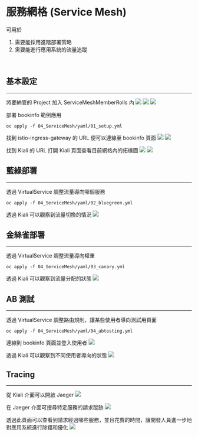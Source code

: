 # 服務網格 (Service Mesh)

可用於
1. 需要能採用進階部署策略
2. 需要能進行應用系統的流量追蹤

<br/>

## 基本設定
---

將要納管的 Project 加入 ServiceMeshMemberRolls 內
![](https://github.com/CCChou/OpenShift-PoC-Scenario/blob/main/04_ServiceMesh/img/01.JPG)
![](https://github.com/CCChou/OpenShift-PoC-Scenario/blob/main/04_ServiceMesh/img/02.JPG)
![](https://github.com/CCChou/OpenShift-PoC-Scenario/blob/main/04_ServiceMesh/img/03.JPG)


部署 bookinfo 範例應用
```
oc apply -f 04_ServiceMesh/yaml/01_setup.yml
```

找到 istio-ingress-gateway 的 URL 便可以連線至 bookinfo 頁面
![](https://github.com/CCChou/OpenShift-PoC-Scenario/blob/main/04_ServiceMesh/img/07.JPG)
![](https://github.com/CCChou/OpenShift-PoC-Scenario/blob/main/04_ServiceMesh/img/08.JPG)

找到 Kiali 的 URL 打開 Kiali 頁面查看目前網格內的拓樸圖
![](https://github.com/CCChou/OpenShift-PoC-Scenario/blob/main/04_ServiceMesh/img/09.JPG)
![](https://github.com/CCChou/OpenShift-PoC-Scenario/blob/main/04_ServiceMesh/img/10.JPG)

## 藍綠部署
---

透過 VirtualService 調整流量導向哪個服務
```
oc apply -f 04_ServiceMesh/yaml/02_bluegreen.yml
```

透過 Kiali 可以觀察到流量切換的情況
![](https://github.com/CCChou/OpenShift-PoC-Scenario/blob/main/04_ServiceMesh/img/11.JPG)

## 金絲雀部署
---

透過 VirtualService 調整流量導向權重
```
oc apply -f 04_ServiceMesh/yaml/03_canary.yml
```

透過 Kiali 可以觀察到流量分配的狀態
![](https://github.com/CCChou/OpenShift-PoC-Scenario/blob/main/04_ServiceMesh/img/12.JPG)

## AB 測試
---

透過 VirtualService 調整路由規則，讓某些使用者導向測試用頁面
```
oc apply -f 04_ServiceMesh/yaml/04_abtesting.yml
```

連線到 bookinfo 頁面並登入使用者
![](https://github.com/CCChou/OpenShift-PoC-Scenario/blob/main/04_ServiceMesh/img/13.JPG)

透過 Kiali 可以觀察到不同使用者導向的狀態
![](https://github.com/CCChou/OpenShift-PoC-Scenario/blob/main/04_ServiceMesh/img/11.JPG)

## Tracing
---

從 Kiali 介面可以開啟 Jaeger
![](https://github.com/CCChou/OpenShift-PoC-Scenario/blob/main/04_ServiceMesh/img/14.JPG)

在 Jaeger 介面可搜尋特定服務的請求蹤跡
![](https://github.com/CCChou/OpenShift-PoC-Scenario/blob/main/04_ServiceMesh/img/15.JPG)

透過此頁面可以查看到請求經過哪些服務，並且花費的時間，讓開發人員進一步地對應用系統進行除錯和優化
![](https://github.com/CCChou/OpenShift-PoC-Scenario/blob/main/04_ServiceMesh/img/16.JPG)